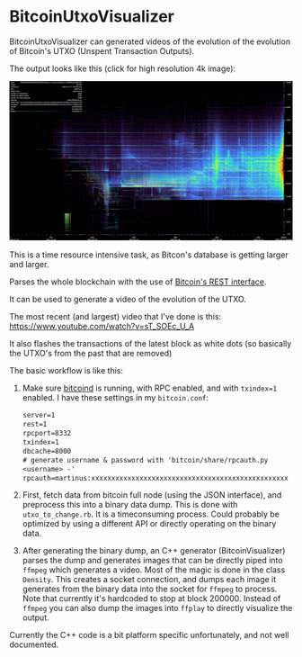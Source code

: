 # BitcoinUtxoVisualizer

BitcoinUtxoVisualizer can generated videos of the evolution of the evolution of Bitcoin's UTXO (Unspent Transaction Outputs).

The output looks like this (click for high resolution 4k image):

[![Bitcoin UTXO still image](doc/img_0661045_small.jpg)](https://raw.githubusercontent.com/martinus/BitcoinUtxoVisualizer/master/doc/img_0661045_compressed.png)

This is a time resource intensive task, as Bitcon's database is getting larger and larger.



Parses the whole blockchain with the use of 
[Bitcoin's REST interface](https://github.com/bitcoin/bitcoin/blob/master/doc/REST-interface.md).

It can be used to generate a video of the evolution of the UTXO.

The most recent (and largest) video that I've done is this: https://www.youtube.com/watch?v=sT_SOEc_U_A

It also flashes the transactions of the latest block as white dots (so basically the UTXO's from the past that are removed)

The basic workflow is like this:

1. Make sure [bitcoind](https://bitcoin.org/en/bitcoin-core/) is running, with RPC enabled, and with `txindex=1` enabled. I have these settings in my `bitcoin.conf`:
   ```
   server=1
   rest=1
   rpcport=8332
   txindex=1
   dbcache=8000
   # generate username & password with 'bitcoin/share/rpcauth.py <username> -'
   rpcauth=martinus:xxxxxxxxxxxxxxxxxxxxxxxxxxxxxxxxxxxxxxxxxxxxxxxxx
   ```

1. First, fetch data from bitcoin full node (using the JSON interface), and preprocess this into a binary data dump. This is done with `utxo_to_change.rb`. It is a timeconsuming process. Could probably be optimized by using a different API or directly operating on the binary data.

1. After generating the binary dump, an C++ generator (BitcoinVisualizer) parses the dump and generates images that can be directly piped into `ffmpeg` which generates a video. Most of the magic is done in the class `Density`. This creates a socket connection, and dumps each image it generates from the binary data into the socket for `ffmpeg` to process. Note that currently it's hardcoded to stop at block 200000. Instead of `ffmpeg` you can also dump the images into `ffplay` to directly visualize the output.

Currently the C++ code is a bit platform specific unfortunately, and not well documented.
